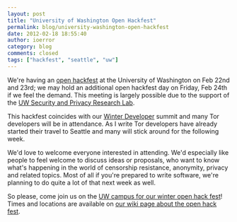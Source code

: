 ```yaml
---
layout: post
title: "University of Washington Open Hackfest"
permalink: blog/university-washington-open-hackfest
date: 2012-02-18 18:55:40
author: ioerror
category: blog
comments: closed
tags: ["hackfest", "seattle", "uw"]
---
```


We're having an [open hackfest](https://trac.torproject.org/projects/tor/wiki/org/meetings/2012SeattleHackfest) at the University of Washington on Feb 22nd and 23rd; we may hold an additional open hackfest day on Friday, Feb 24th if we feel the demand. This meeting is largely possible due to the support of the [UW Security and Privacy Research Lab](http://seclab.cs.washington.edu/).

This hackfest coincides with our [Winter Developer](https://trac.torproject.org/projects/tor/wiki/org/meetings/2012WinterDevMeeting) summit and many Tor developers will be in attendance. As I write Tor developers have already started their travel to Seattle and many will stick around for the following week.

We'd love to welcome everyone interested in attending. We'd especially like people to feel welcome to discuss ideas or proposals, who want to know what's happening in the world of censorship resistance, anonymity, privacy and related topics. Most of all if you're prepared to write software, we're planning to do quite a lot of that next week as well.

So please, come join us on the [UW campus for our winter open hack fest](https://trac.torproject.org/projects/tor/wiki/org/meetings/2012SeattleHackfest)! Times and locations are available on [our wiki page about the open hack fest](https://trac.torproject.org/projects/tor/wiki/org/meetings/2012SeattleHackfest).

